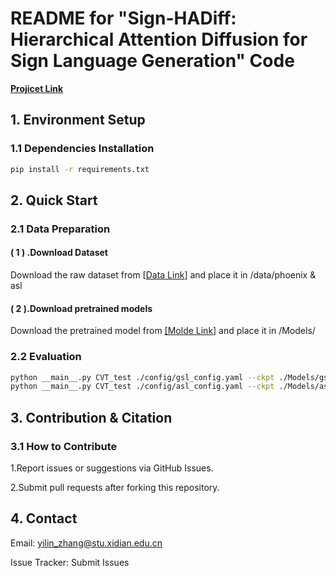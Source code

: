 # README for "Sign-HADiff: Hierarchical Attention Diffusion for Sign Language Generation" Code


[**Projicet Link**](https://doi.org/XXX) 




## 1. Environment Setup 
### 1.1 Dependencies Installation 
```bash
pip install -r requirements.txt
```
## 2. Quick Start

### 2.1 Data Preparation

#### ( 1 ) .Download Dataset 
Download the raw dataset from [[Data  Link](https://pan.baidu.com/s/1JbFhGRRODwMeW57ydENqMQ?pwd=dman)] and place it in /data/phoenix & asl

#### ( 2 ).Download pretrained models
Download the pretrained model from [[Molde Link]](https://pan.baidu.com/s/12praVNueGtFX6wSK_5N5uw?pwd=drvq) and place it in /Models/

### 2.2 Evaluation 
```bash
python __main__.py CVT_test ./config/gsl_config.yaml --ckpt ./Models/gsl.ckpt
python __main__.py CVT_test ./config/asl_config.yaml --ckpt ./Models/asl.ckpt
```


## 3. Contribution & Citation
### 3.1 How to Contribute 

1.Report issues or suggestions via GitHub Issues.

2.Submit pull requests after forking this repository.


## 4. Contact 

Email: yilin_zhang@stu.xidian.edu.cn

Issue Tracker: Submit Issues


